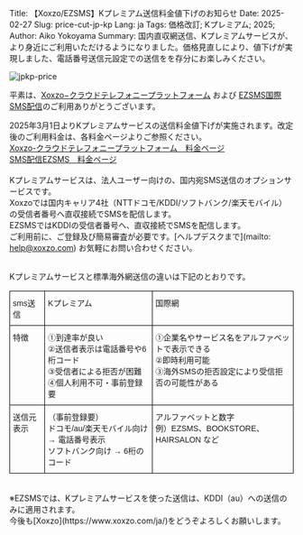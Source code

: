 Title: 【Xoxzo/EZSMS】Kプレミアム送信料金値下げのお知らせ
Date: 2025-02-27
Slug: price-cut-jp-kp
Lang: ja
Tags: 価格改訂; Kプレミアム; 2025;
Author: Aiko Yokoyama
Summary: 国内直収網送信、Kプレミアムサービスが、より身近にご利用いただけるようになりました。価格見直しにより、値下げが実現しました、電話番号送信元設定での送信をを存分にお楽しみください。

![jpkp-price](/images/kpremium-ja.jpg)

平素は、[Xoxzo−クラウドテレフォニープラットフォーム](https://www.xoxzo.com/ja/) および 
[EZSMS国際SMS配信](https://www.ezsms.biz/ja/)のご利用ありがとうございます。

2025年3月1日よりKプレミアムサービスの送信料金値下げが実施されます。改定後のご利用料金は、各料金ページよりご参照ください。<br>
[Xoxzo-クラウドテレフォニープラットフォーム　料金ページ](https://www.xoxzo.com/ja/about/pricing/#k-premium)<br>
[SMS配信EZSMS　料金ページ](https://www.ezsms.biz/ja/faq/price/)
<br>
<br>
Kプレミアムサービスは、法人ユーザー向けの、国内宛SMS送信のオプションサービスです。<br>
Xoxzoでは国内キャリア4社（NTTドコモ/KDDI/ソフトバンク/楽天モバイル）の受信者番号へ直収接続でSMSを配信します。<br>
EZSMSではKDDIの受信者番号へ、直収接続でSMSを配信します。
<br>
ご利用前に、ご登録及び簡易審査が必要です。[ヘルプデスクまで](mailto: help@xoxzo.com) お気軽にお問い合わせください。
<br>
<br>

Kプレミアムサービスと標準海外網送信の違いは下記のとおりです。
<style type="text/css">
.tg  {border-collapse:collapse;border-spacing:0;}
.tg td{border-color:black;border-style:solid;border-width:1px;font-family:Arial, sans-serif;font-size:14px;
  overflow:hidden;padding:10px 5px;word-break:normal;}
.tg th{border-color:black;border-style:solid;border-width:1px;font-family:Arial, sans-serif;font-size:14px;
  font-weight:normal;overflow:hidden;padding:10px 5px;word-break:normal;}
.tg .tg-0lax{text-align:left;vertical-align:top}
</style>
  <table class="tg">
    <thead>
      <tr>
        <th class="tg-0lax">sms送信</th>
        <th class="tg-0lax">Kプレミアム</th>
        <th class="tg-0lax">国際網</th>
      </tr>
    </thead>
    <tbody>
      <tr>
        <td class="tg-0lax">特徴</td>
        <td class="tg-0lax">
          ①到達率が良い<br>
          ②送信者表示は電話番号や6桁コード<br>
          ③受信者による拒否が困難<br>
          ④個人利用不可・事前登録要
        </td>
        <td class="tg-0lax">
          ①企業名やサービス名をアルファベットで表示できる<br>
          ②即時利用可能<br>
          ③海外SMSの拒否設定により受信拒否の可能性がある
        </td>
      </tr>
      <tr>
        <td class="tg-0lax">送信元表示</td>
        <td class="tg-0lax">
          （事前登録要）<br>
          ドコモ/au/楽天モバイル向け → 電話番号表示<br>
          ソフトバンク向け → 6桁のコード
        </td>
        <td class="tg-0lax">
          アルファベットと数字<br>
          例）EZSMS、BOOKSTORE、HAIRSALON など
        </td>
      </tr>
    </tbody>
  </table>
<br>
※EZSMSでは、Kプレミアムサービスを使った送信は、KDDI（au）への送信のみに適用されます。
<br>
今後も[Xoxzo](https://www.xoxzo.com/ja/)をどうぞよろしくお願いします。
